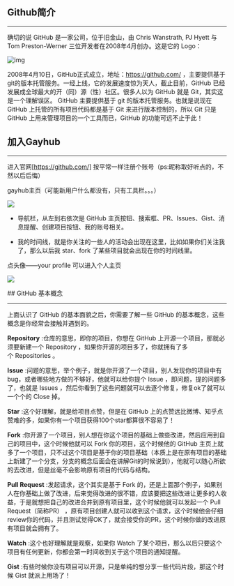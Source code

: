 ## Github简介

---

确切的说 GitHub 是一家公司，位于旧金山，由 Chris Wanstrath, PJ Hyett 与 Tom Preston-Werner 三位开发者在2008年4月创办。这是它的 Logo：

![img](http://mmbiz.qpic.cn/mmbiz/159icnNTXChOuyQpicC2gcdvl7XDJIuTHmKVibtPjZ6cKgMGx2MQe0149bLpDImGDVcOP9IWUF6IFBPstCnBN3Shg/640?wx_fmt=png&tp=webp&wxfrom=5&wx_lazy=1)

2008年4月10日，GitHub正式成立，地址：https://github.com/ ，主要提供基于git的版本托管服务。一经上线，它的发展速度惊为天人，截止目前，GitHub 已经发展成全球最大的开（同）源（性）社区。很多人以为 GitHub 就是 Git，其实这是一个理解误区。 GitHub 主要提供基于 git 的版本托管服务。也就是说现在 GitHub 上托管的所有项目代码都是基于 Git 来进行版本控制的，所以 Git 只是 GitHub 上用来管理项目的一个工具而已，GitHub 的功能可远不止于此！

## 加入Gayhub

---

进入官网[https://github.com/] 按平常一样注册个账号（ps:昵称取好听点的，不然以后后悔）

gayhub主页（可能新用户什么都没有，只有工具栏。。。）

![](http://ww3.sinaimg.cn/large/6bf00bd8gw1f67bb8edsuj20yp0kigsm.jpg)

- 导航栏，从左到右依次是 GitHub 主页按钮、搜索框、PR、Issues、Gist、消息提醒、创建项目按钮、我的账号相关。


- 我的时间线，就是你关注的一些人的活动会出现在这里，比如如果你们关注我了，那么以后我 star、fork 了某些项目就会出现在你的时间线里。

点头像——your profile 可以进入个人主页

![](http://ww4.sinaimg.cn/large/6bf00bd8gw1f67bhfz93nj20v60keqa7.jpg)

## GitHub 基本概念

---

上面认识了 GitHub 的基本面貌之后，你需要了解一些 GitHub 的基本概念，这些概念是你经常会接触并遇到的。

**Repository** :仓库的意思，即你的项目，你想在 GitHub 上开源一个项目，那就必须要新建一个 Repository ，如果你开源的项目多了，你就拥有了多个 Repositories 。

**Issue** :问题的意思，举个例子，就是你开源了一个项目，别人发现你的项目中有bug，或者哪些地方做的不够好，他就可以给你提个 Issue ，即问题，提的问题多了，也就是 Issues ，然后你看到了这些问题就可以去逐个修复，修复ok了就可以一个个的 Close 掉。

**Star** :这个好理解，就是给项目点赞，但是在 GitHub 上的点赞远比微博、知乎点赞难的多，如果你有一个项目获得100个star都算很不容易了！

**Fork** :你开源了一个项目，别人想在你这个项目的基础上做些改进，然后应用到自己的项目中，这个时候他就可以 Fork 你的项目，这个时候他的 GitHub 主页上就多了一个项目，只不过这个项目是基于你的项目基础（本质上是在原有项目的基础上新建了一个分支，分支的概念后面会在讲解Git的时候说到），他就可以随心所欲的去改进，但是丝毫不会影响原有项目的代码与结构。

**Pull Request** :发起请求，这个其实是基于 Fork 的，还是上面那个例子，如果别人在你基础上做了改进，后来觉得改进的很不错，应该要把这些改进让更多的人收益，于是就想把自己的改进合并到原有项目里，这个时候他就可以发起一个 Pull Request（简称PR） ，原有项目创建人就可以收到这个请求，这个时候他会仔细review你的代码，并且测试觉得OK了，就会接受你的PR，这个时候你做的改进原有项目就会拥有了。

**Watch** :这个也好理解就是观察，如果你 Watch 了某个项目，那么以后只要这个项目有任何更新，你都会第一时间收到关于这个项目的通知提醒。

**Gist** :有些时候你没有项目可以开源，只是单纯的想分享一些代码片段，那这个时候 Gist 就派上用场了！